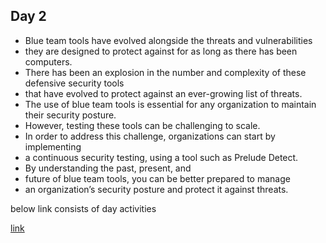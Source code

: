 ## Day 2
+ Blue team tools have evolved alongside the threats and vulnerabilities 
+ they are designed to protect against for as long as there has been computers. 
+ There has been an explosion in the number and complexity of these defensive security tools 
+ that have evolved to protect against an ever-growing list of threats.
+ The use of blue team tools is essential for any organization to maintain their security posture. 
+ However, testing these tools can be challenging to scale. 
+ In order to address this challenge, organizations can start by implementing 
+ a continuous security testing, using a tool such as Prelude Detect.
+ By understanding the past, present, and 
+ future of blue team tools, you can be better prepared to manage 
+ an organization’s security posture and protect it against threats.

below link consists of day activities

[link](https://vtfoundation.notion.site/Day-2-May-24-2023-84405a0870774d47bd8bc88be4e3c17f#3b9ae53409904ff6a4c6aeddbee6a298)

